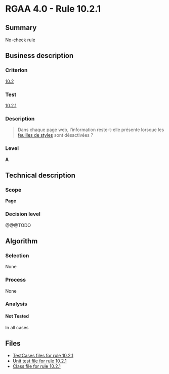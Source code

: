 # RGAA 4.0 - Rule 10.2.1

## Summary

No-check rule

## Business description

### Criterion

[10.2](https://www.numerique.gouv.fr/publications/rgaa-accessibilite/methode/criteres/#crit-10-2)

### Test

[10.2.1](https://www.numerique.gouv.fr/publications/rgaa-accessibilite/methode/criteres/#test-10-2-1)

### Description

> Dans chaque page web, l’information reste-t-elle présente lorsque les [feuilles de styles](https://www.numerique.gouv.fr/publications/rgaa-accessibilite/methode/glossaire/#feuille-de-style) sont désactivées ?

### Level

**A**


## Technical description

### Scope

**Page**

### Decision level

@@@TODO


## Algorithm

### Selection

None

### Process

None

### Analysis

#### Not Tested

In all cases


## Files

- [TestCases files for rule 10.2.1](https://gitlab.com/asqatasun/Asqatasun/-/tree/v5/rules/rules-rgaa4.0/src/test/resources/testcases/rgaa40/Rgaa40Rule100201/)
- [Unit test file for rule 10.2.1](https://gitlab.com/asqatasun/Asqatasun/-/blob/v5/rules/rules-rgaa4.0/src/test/java/org/asqatasun/rules/rgaa40/Rgaa40Rule100201Test.java)
- [Class file for rule 10.2.1](https://gitlab.com/asqatasun/Asqatasun/-/blob/v5/rules/rules-rgaa4.0/src/main/java/org/asqatasun/rules/rgaa40/Rgaa40Rule100201.java)


